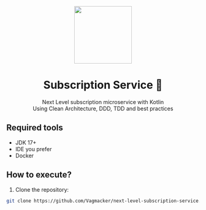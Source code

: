 <div style="text-align: center;">
  <p align="center">
    <img alt="" width="150" src="https://cdn.jsdelivr.net/gh/devicons/devicon/icons/kotlin/kotlin-original.svg" />
  </p>  
  <h1 align="center">Subscription Service 🚀</h1>
  <p align="center">
    Next Level subscription microservice with Kotlin<br />
    Using Clean Architecture, DDD, TDD and best practices
  </p>
</div>

## Required tools

- JDK 17+
- IDE you prefer
- Docker

## How to execute?

1. Clone the repository:

```sh
git clone https://github.com/Vagmacker/next-level-subscription-service.git
```